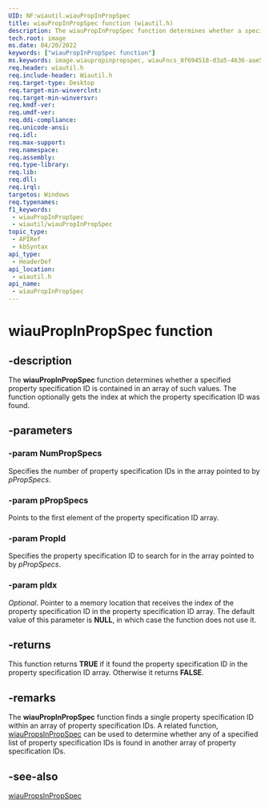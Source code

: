 ```yaml
---
UID: NF:wiautil.wiauPropInPropSpec
title: wiauPropInPropSpec function (wiautil.h)
description: The wiauPropInPropSpec function determines whether a specified property specification ID is contained in an array of such values. The function optionally gets the index at which the property specification ID was found.
tech.root: image
ms.date: 04/20/2022
keywords: ["wiauPropInPropSpec function"]
ms.keywords: image.wiaupropinpropspec, wiauFncs_8f694518-d3a5-4636-aae5-046ae519ce0e.xml, wiauPropInPropSpec, wiauPropInPropSpec function [Imaging Devices], wiautil/wiauPropInPropSpec
req.header: wiautil.h
req.include-header: Wiautil.h
req.target-type: Desktop
req.target-min-winverclnt: 
req.target-min-winversvr: 
req.kmdf-ver: 
req.umdf-ver: 
req.ddi-compliance: 
req.unicode-ansi: 
req.idl: 
req.max-support: 
req.namespace: 
req.assembly: 
req.type-library: 
req.lib: 
req.dll: 
req.irql: 
targetos: Windows
req.typenames: 
f1_keywords:
 - wiauPropInPropSpec
 - wiautil/wiauPropInPropSpec
topic_type:
 - APIRef
 - kbSyntax
api_type:
 - HeaderDef
api_location:
 - wiautil.h
api_name:
 - wiauPropInPropSpec
---
```


# wiauPropInPropSpec function

## -description

The **wiauPropInPropSpec** function determines whether a specified property specification ID is contained in an array of such values. The function optionally gets the index at which the property specification ID was found.

## -parameters

### -param NumPropSpecs

Specifies the number of property specification IDs in the array pointed to by *pPropSpecs*.

### -param pPropSpecs

Points to the first element of the property specification ID array.

### -param PropId

Specifies the property specification ID to search for in the array pointed to by *pPropSpecs*.

### -param pIdx

*Optional*. Pointer to a memory location that receives the index of the property specification ID in the property specification ID array. The default value of this parameter is **NULL**, in which case the function does not use it.

## -returns

This function returns **TRUE** if it found the property specification ID in the property specification ID array. Otherwise it returns **FALSE**.

## -remarks

The **wiauPropInPropSpec** function finds a single property specification ID within an array of property specification IDs. A related function, [wiauPropsInPropSpec](./nf-wiautil-wiaupropsinpropspec.md) can be used to determine whether any of a specified list of property specification IDs is found in another array of property specification IDs.

## -see-also

[wiauPropsInPropSpec](./nf-wiautil-wiaupropsinpropspec.md)